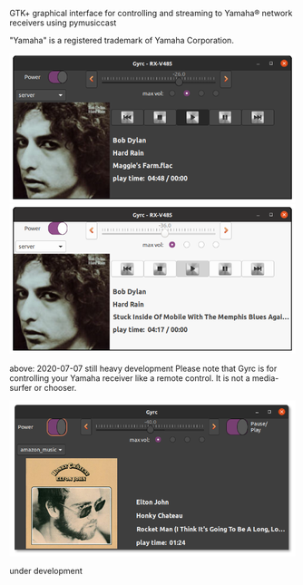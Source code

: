 GTK+ graphical interface for controlling and streaming to Yamaha® network receivers using pymusiccast

"Yamaha" is a registered trademark of Yamaha Corporation.

![picture](images/gyrc02.png)
![picture](images/gyrc03.png)

above: 2020-07-07 still heavy development
Please note that Gyrc is for controlling your Yamaha receiver like a remote control.  It
is not a media-surfer or chooser.


![picture](images/gyrc01.png)

under development
